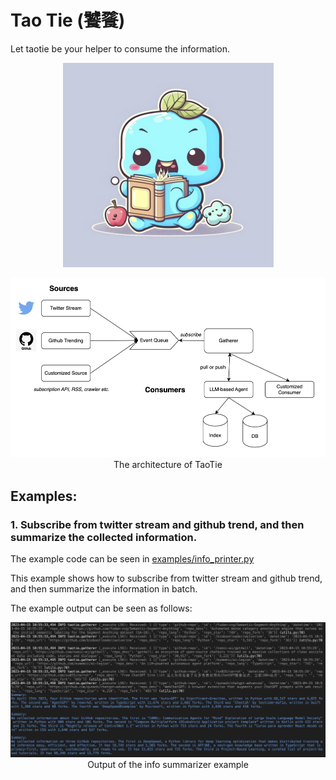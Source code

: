 # Tao Tie (饕餮)
Let taotie be your helper to consume the information.

<p align="center">
    <img src="taotie.png" alt="drawing"/>
</p>



<p align="center">
    <img src="architecture.png" alt="drawing"/>
    <br>The architecture of TaoTie
</p>

## Examples:

### 1. Subscribe from twitter stream and github trend, and then summarize the collected information.
The example code can be seen in [examples/info_printer.py](examples/info_summarizer.py)

This example shows how to subscribe from twitter stream and github trend, and then summarize the information in batch.

The example output can be seen as follows:

<p align="center">
    <img src="./examples/info_summarizer.png" alt="drawing"/>
    <br>Output of the info summarizer example
</p>